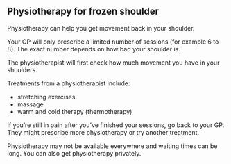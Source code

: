 ## Physiotherapy for frozen shoulder

Physiotherapy can help you get movement back in your shoulder.

Your GP will only prescribe a limited number of sessions (for example 6 to 8). The exact number depends on how bad your shoulder is.

The physiotherapist will first check how much movement you have in your shoulders.

Treatments from a physiotherapist include:

- stretching exercises
- massage
- warm and cold therapy (thermotherapy)

If you’re still in pain after you’ve finished your sessions, go back to your GP. They might prescribe more physiotherapy or try another treatment.

Physiotherapy may not be available everywhere and waiting times can be long. You can also get physiotherapy privately.